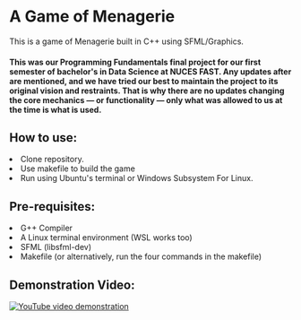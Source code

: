 # A Game of Menagerie
This is a game of Menagerie built in C++ using SFML/Graphics.

#### This was our Programming Fundamentals final project for our first semester of bachelor's in Data Science at NUCES FAST. Any updates after are mentioned, and we have tried our best to maintain the project to its original vision and restraints. That is why there are no updates changing the core mechanics — or functionality — only what was allowed to us at the time is what is used.

<h2> How to use: </h2>
<li> Clone repository.
<li> Use makefile to build the game
<li> Run using Ubuntu's terminal or Windows Subsystem For Linux.

<h2> Pre-requisites: </h2>
<li> G++ Compiler</li>
<li> A Linux terminal environment (WSL works too)</li>
<li> SFML (libsfml-dev) </li>
<li> Makefile (or alternatively, run the four commands in the makefile) </li>

<h2> Demonstration Video: </h2>

[![YouTube video demonstration](https://img.youtube.com/vi/CN2f106_8jU/0.jpg)](https://www.youtube.com/watch?v=CN2f106_8jU)
